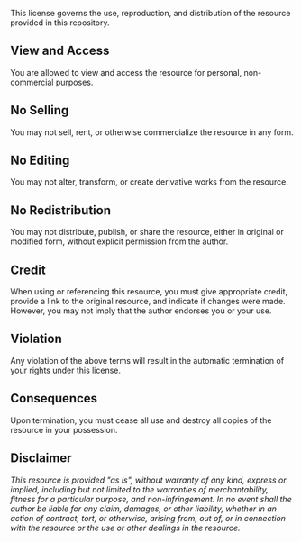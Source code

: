 This license governs the use, reproduction, and distribution of the resource provided in this repository.

**View and Access** 
--

You are allowed to view and access the resource for personal, non-commercial purposes.

**No Selling**
  --
  
You may not sell, rent, or otherwise commercialize the resource in any form.

**No Editing**
  --
  
You may not alter, transform, or create derivative works from the resource.
  
**No Redistribution**
  --
  
You may not distribute, publish, or share the resource, either in original or modified form, without explicit permission from the author.
  
**Credit**
  --
  
When using or referencing this resource, you must give appropriate credit, provide a link to the original resource, and indicate if changes were made. However, you may not imply that the author endorses you or your use.
  
**Violation**
  --
  
Any violation of the above terms will result in the automatic termination of your rights under this license.
  
**Consequences**
  --
  
Upon termination, you must cease all use and destroy all copies of the resource in your possession.
  

**Disclaimer**
  --
  
*This resource is provided "as is", without warranty of any kind, express or implied, including but not limited to the warranties of merchantability, fitness for a particular purpose, and non-infringement. In no event shall the author be liable for any claim, damages, or other liability, whether in an action of contract, tort, or otherwise, arising from, out of, or in connection with the resource or the use or other dealings in the resource.*

